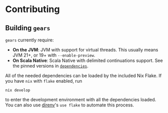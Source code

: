 # Contributing

## Building `gears`

`gears` currently require:
- **On the JVM**: JVM with support for virtual threads. This usually means JVM 21+, or 19+ with `--enable-preview`.
- **On Scala Native**: Scala Native with delimited continuations support. See the pinned versions in [`dependencies`](./dependencies/README.md).

All of the needed dependencies can be loaded by the included Nix Flake. If you have `nix` with `flake` enabled, run
```
nix develop
```
to enter the development environment with all the dependencies loaded. You can also use [direnv](https://direnv.net/)'s `use flake` to automate this process.
